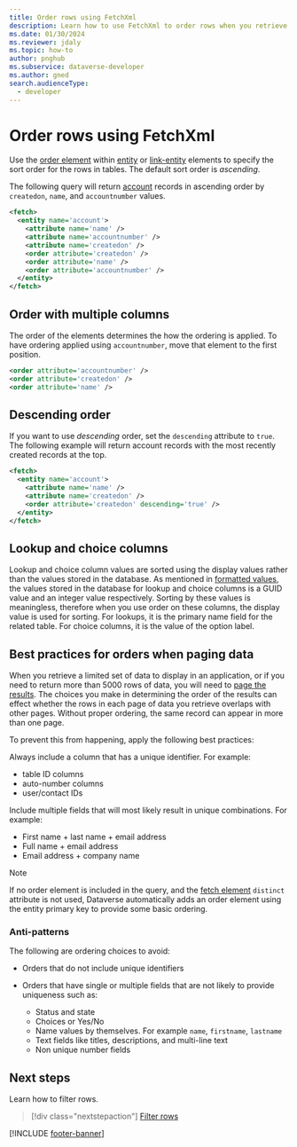 ```yaml
---
title: Order rows using FetchXml
description: Learn how to use FetchXml to order rows when you retrieve data from Microsoft Dataverse.
ms.date: 01/30/2024
ms.reviewer: jdaly
ms.topic: how-to
author: pnghub
ms.subservice: dataverse-developer
ms.author: gned
search.audienceType: 
  - developer
---
```

# Order rows using FetchXml

Use the [order element](reference/order.md) within [entity](reference/entity.md) or [link-entity](reference/link-entity.md) elements to specify the sort order for the rows in tables. The default sort order is *ascending*.

The following query will return [account](../reference/entities/account.md) records in ascending order by `createdon`, `name`, and `accountnumber` values.

```xml
<fetch>
  <entity name='account'>
    <attribute name='name' />
    <attribute name='accountnumber' />
    <attribute name='createdon' />
    <order attribute='createdon' />
    <order attribute='name' />
    <order attribute='accountnumber' />
  </entity>
</fetch>
```

## Order with multiple columns

The order of the elements determines the how the ordering is applied. To have ordering applied using `accountnumber`, move that element to the first position.

```xml
<order attribute='accountnumber' />   
<order attribute='createdon' />
<order attribute='name' />
```

## Descending order

If you want to use *descending* order, set the `descending` attribute to `true`. The following example will return account records with the most recently created records at the top.

```xml
<fetch>
  <entity name='account'>
    <attribute name='name' />
    <attribute name='createdon' />
    <order attribute='createdon' descending='true' />
  </entity>
</fetch>
```

## Lookup and choice columns

Lookup and choice column values are sorted using the display values rather than the values stored in the database.
As mentioned in [formatted values](select-columns.md#formatted-values), the values stored in the database for lookup and choice columns is a GUID value and an integer value respectively. Sorting by these values is meaningless, therefore when you use order on these columns, the display value is used for sorting. For lookups, it is the primary name field for the related table. For choice columns, it is the value of the option label.

<!-- TODO: The option Label can be localized, so I expect this will impact the results returned -->

## Best practices for orders when paging data

<!-- 

TODO: Does this capture all the guidance from https://learn.microsoft.com/en-us/power-apps/developer/data-platform/org-service/paging-behaviors-and-ordering? 
Does it need more examples?
Can it be simplified?

-->

When you retrieve a limited set of data to display in an application, or if you need to return more than 5000 rows of data, you will need to [page the results](page-results.md). The choices you make in determining the order of the results can effect whether the rows in each page of data you retrieve overlaps with other pages. Without proper ordering, the same record can appear in more than one page.

To prevent this from happening, apply the following best practices:

Always include a column that has a unique identifier. For example:

- table ID columns
- auto-number columns
- user/contact IDs

Include multiple fields that will most likely result in unique combinations. For example:

- First name + last name + email address
- Full name + email address
- Email address + company name


> [!NOTE]
> If no order element is included in the query, and the [fetch element](reference/fetch.md) `distinct` attribute is not used, Dataverse automatically adds an order element using the entity primary key to provide some basic ordering.

### Anti-patterns

The following are ordering choices to avoid:

- Orders that do not include unique identifiers
- Orders that have single or multiple fields that are not likely to provide uniqueness such as:

  - Status and state
  - Choices or Yes/No
  - Name values by themselves. For example `name`, `firstname`, `lastname`
  - Text fields like titles, descriptions,  and multi-line text
  - Non unique number fields


## Next steps

Learn how to filter rows.

> [!div class="nextstepaction"]
> [Filter rows](filter-rows.md)

[!INCLUDE [footer-banner](../../../includes/footer-banner.md)]